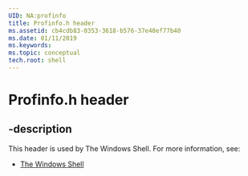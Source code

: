 ```yaml
---
UID: NA:profinfo
title: Profinfo.h header
ms.assetid: cb4cdb83-0353-3618-b576-37e40ef77b40
ms.date: 01/11/2019
ms.keywords: 
ms.topic: conceptual
tech.root: shell
---
```


# Profinfo.h header


## -description


This header is used by The Windows Shell. For more information, see:

- [The Windows Shell](../_shell/index.md)

